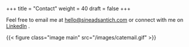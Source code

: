 +++
title = "Contact"
weight = 40
draft = false
+++

 Feel free to email me at hello@sineadsantich.com or connect with me on [LinkedIn](https://www.linkedin.com/in/sin%C3%A9ad-santich-b46641155) . 



{{< figure class="image main" src="/images/catemail.gif" >}}

 




